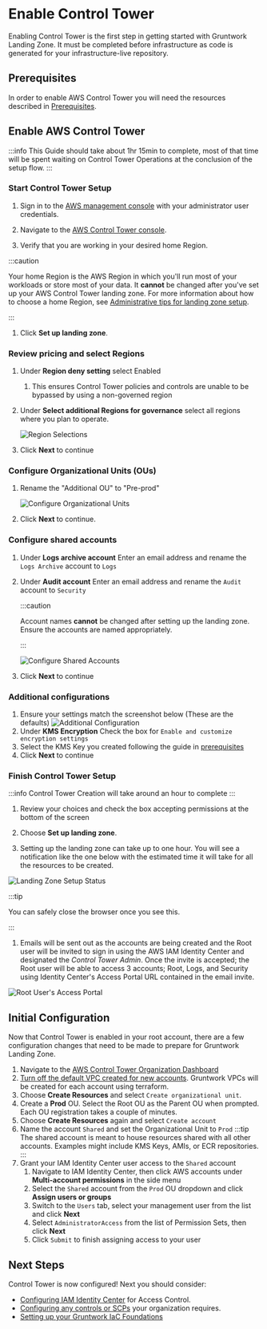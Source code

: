 # Enable Control Tower

Enabling Control Tower is the first step in getting started with Gruntwork Landing Zone. It must be completed
before infrastructure as code is generated for your infrastructure-live repository.

## Prerequisites

In order to enable AWS Control Tower you will need the resources described in [Prerequisites](./prerequisites).

## Enable AWS Control Tower

:::info
This Guide should take about 1hr 15min to complete, most of that time will be spent
waiting on Control Tower Operations at the conclusion of the setup flow.
:::

### Start Control Tower Setup

1. Sign in to the [AWS management console](https://console.aws.amazon.com) with your administrator user credentials.

1. Navigate to the [AWS Control Tower console](https://console.aws.amazon.com/controltower).

1. Verify that you are working in your desired home Region.

  :::caution

  Your home Region is the AWS Region in which you'll run most of your workloads or store most of your data. It **cannot** be changed after you've set up your AWS Control Tower landing zone. For more information about how to choose a home Region, see [Administrative tips for landing zone setup](https://docs.aws.amazon.com/controltower/latest/userguide/tips-for-admin-setup.html).

  :::

1. Click **Set up landing zone**.

### Review pricing and select Regions

1. Under **Region deny setting** select Enabled
   1. This ensures Control Tower policies and controls are unable to be bypassed by using a non-governed region

1. Under **Select additional Regions for governance** select all regions where you plan to operate.

   ![Region Selections](/img/devops-foundations/account/regions.png)

1. Click **Next** to continue

### Configure Organizational Units (OUs)

1. Rename the "Additional OU" to "Pre-prod"

   ![Configure Organizational Units](/img/devops-foundations/account/configure-ous.png)

1. Click **Next** to continue.

### Configure shared accounts

1. Under **Logs archive account** Enter an email address and rename the `Logs Archive` account to `Logs`
1. Under **Audit account** Enter an email address and rename the `Audit` account to `Security`

   :::caution

   Account names **cannot** be changed after setting up the landing zone. Ensure the accounts are named appropriately.

   :::

   ![Configure Shared Accounts](/img/devops-foundations/account/log-archive-rename.png)

1. Click **Next** to continue

### Additional configurations

1. Ensure your settings match the screenshot below (These are the defaults)
   ![Additional Configuration](/img/devops-foundations/account/additional-config.png)
1. Under **KMS Encryption** Check the box for `Enable and customize encryption settings`
1. Select the KMS Key you created following the guide in [prerequisites](/foundations/accounts/prerequisites)
1. Click **Next** to continue

### Finish Control Tower Setup

:::info
Control Tower Creation will take around an hour to complete
:::

1. Review your choices and check the box accepting permissions at the bottom of the screen

1. Choose **Set up landing zone**.

1. Setting up the landing zone can take up to one hour. You will see a notification like the one below with the estimated time it will take for all the resources to be created.

  ![Landing Zone Setup Status](/img/devops-foundations/account/control-tower-setup-status.png)

  :::tip

  You can safely close the browser once you see this.

  :::

1. Emails will be sent out as the accounts are being created and the Root user will be invited to sign in using the AWS IAM Identity Center and designated the *Control Tower Admin*. Once the invite is accepted; the Root user will be able to access 3 accounts; Root, Logs, and Security using Identity Center's Access Portal URL contained in the email invite.

  ![Root User's Access Portal](/img/devops-foundations/account/root-user-access-portal.png)

## Initial Configuration

Now that Control Tower is enabled in your root account, there are a few configuration changes that need to be made to
prepare for Gruntwork Landing Zone.

1. Navigate to the [AWS Control Tower Organization Dashboard](https://console.aws.amazon.com/controltower/home/organization)
1. [Turn off the default VPC created for new accounts](https://docs.aws.amazon.com/controltower/latest/userguide/configure-without-vpc.html#create-without-vpc). Gruntwork VPCs will be created for each account using terraform.
1. Choose **Create Resources** and select `Create organizational unit`.
1. Create a **Prod** OU. Select the Root OU as the Parent OU when prompted. Each OU registration takes a couple of minutes.
1. Choose **Create Resources** again and select `Create account`
1. Name the account `Shared` and set the Organizational Unit to `Prod`
   :::tip
   The shared account is meant to house resources shared with all other accounts. Examples might include KMS Keys, AMIs,
   or ECR repositories.
   :::
1. Grant your IAM Identity Center user access to the `Shared` account
   1. Navigate to IAM Identity Center, then click AWS accounts under **Multi-account permissions** in the side menu
   1. Select the `Shared` account from the `Prod` OU dropdown and click **Assign users or groups**
   1. Switch to the `Users` tab, select your management user from the list and click **Next**
   1. Select `AdministratorAccess` from the list of Permission Sets, then click **Next**
   1. Click `Submit` to finish assigning access to your user

## Next Steps

Control Tower is now configured! Next you should consider:

- [Configuring IAM Identity Center](https://docs.aws.amazon.com/singlesignon/latest/userguide/get-started-choose-identity-source.html) for Access Control.
- [Configuring any controls or SCPs](https://docs.aws.amazon.com/controltower/latest/userguide/controls.html) your organization requires.
- [Setting up your Gruntwork IaC Foundations](../iac-foundations)
